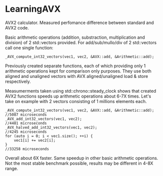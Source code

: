 # LearningAVX
AVX2 calculator. Measured perfomance difference between standard and AVX2 code.

Basic arithmetic operations (addition, substraction, multiplication and division) of 2 std::vectors <int> provided. For add/sub/mullo/div of 2 std::vectors call one single function:
    
    _AVX_compute_int32_vectors(vec1, vec2, &AVX::add, &Arithmetic::add);

Previously created separate functions, each of which providing only 1 arithmetic operations kept for comparison only purposes. They use both aligned and unaligned vectors with AVX aligned/unaligned load & store respectively.

Measumerments taken using std::chrono::steady_clock shows that created AVX2 functions speeds up arithmetic operations about 6-7X times. Let's take on example with 2 vectors consisting of 1 millions elements each.

    _AVX_compute_int32_vectors(vec1, vec2, &AVX::add, &Arithmetic::add);
    //5087 microseconds
    _AVX_add_int32_vectors(vec1, vec2);
    //4481 microseconds
    _AVX_halved_add_int32_vectors(vec1, vec2);
    //4245 microseconds
    for (auto i = 0; i < vec1.size(); ++i) {
        vec1[i] += vec2[i];
    }
    //33258 microseconds

Overall about 6X faster. Same speedup in other basic arithmetic operations. Not the most stable benchmark possible, results may be different in 4-8X range.
